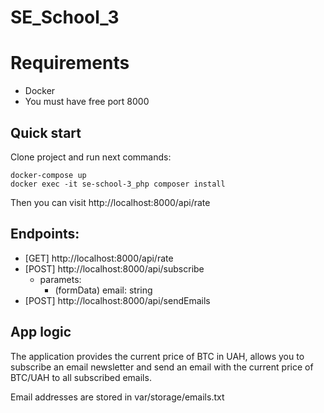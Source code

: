 # SE_School_3

# Requirements
- Docker
- You must have free port 8000

## Quick start
Clone project and run next commands:
```
docker-compose up
docker exec -it se-school-3_php composer install
```

Then you can visit http://localhost:8000/api/rate

## Endpoints:
- [GET] http://localhost:8000/api/rate
- [POST] http://localhost:8000/api/subscribe
  - paramets:
    - (formData) email: string
- [POST] http://localhost:8000/api/sendEmails

## App logic
The application provides the current price of BTC in UAH, allows you to subscribe an email newsletter and send an email with the current price of BTC/UAH to all subscribed emails.

Email addresses are stored in var/storage/emails.txt
